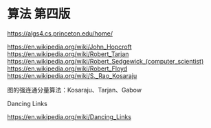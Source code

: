 # 算法 第四版

https://algs4.cs.princeton.edu/home/

https://en.wikipedia.org/wiki/John_Hopcroft
https://en.wikipedia.org/wiki/Robert_Tarjan
https://en.wikipedia.org/wiki/Robert_Sedgewick_(computer_scientist)
https://en.wikipedia.org/wiki/Robert_Floyd
https://en.wikipedia.org/wiki/S._Rao_Kosaraju

图的强连通分量算法：Kosaraju、Tarjan、Gabow

Dancing Links

https://en.wikipedia.org/wiki/Dancing_Links

